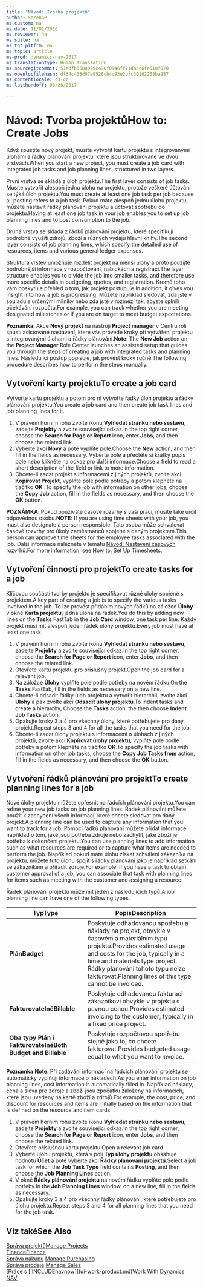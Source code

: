 ```yaml
---
title: "Návod: Tvorba projektů"
author: SorenGP
ms.custom: na
ms.date: 11/01/2016
ms.reviewer: na
ms.suite: na
ms.tgt_pltfrm: na
ms.topic: article
ms-prod: dynamics-nav-2017
ms.translationtype: Human Translation
ms.sourcegitcommit: 51adfb3588099c496f0946ff71da5c6fe518f070
ms.openlocfilehash: df34c435d07e9526cb4d93e2bfc30162258ba957
ms.contentlocale: cs-cz
ms.lasthandoff: 06/26/2017

---
```


# <a name="how-to-create-jobs"></a><span data-ttu-id="b28a9-102">Návod: Tvorba projektů</span><span class="sxs-lookup"><span data-stu-id="b28a9-102">How to: Create Jobs</span></span>
<span data-ttu-id="b28a9-103">Když spustíte nový projekt, musíte vytvořit kartu projektu s integrovanými úlohami a řádky plánování projektu, které jsou strukturované ve dvou vrstvách.</span><span class="sxs-lookup"><span data-stu-id="b28a9-103">When you start a new project, you must create a job card with integrated job tasks and job planning lines, structured in two layers.</span></span>  

<span data-ttu-id="b28a9-104">První vrstva se skládá z úloh projektu.</span><span class="sxs-lookup"><span data-stu-id="b28a9-104">The first layer consists of job tasks.</span></span> <span data-ttu-id="b28a9-105">Musíte vytvořit alespoň jednu úlohu na projektu, protože veškeré účtování se týká úloh projektu.</span><span class="sxs-lookup"><span data-stu-id="b28a9-105">You must create at least one job task per job because all posting refers to a job task.</span></span> <span data-ttu-id="b28a9-106">Pokud máte alespoň jednu úlohu projektu, můžete nastavit řádky plánování projektu a účtovat spotřebu do projektu.</span><span class="sxs-lookup"><span data-stu-id="b28a9-106">Having at least one job task in your job enables you to set up job planning lines and to post consumption to the job.</span></span>

<span data-ttu-id="b28a9-107">Druhá vrstva se skládá z řádků plánování projektu, které specifikují podrobné využití zdrojů, zboží a různých výdajů hlavní knihy.</span><span class="sxs-lookup"><span data-stu-id="b28a9-107">The second layer consists of job planning lines, which specify the detailed use of resources, items and various general ledger expenses.</span></span>

<span data-ttu-id="b28a9-108">Struktura vrstev umožňuje rozdělit projekt na menší úlohy a proto použijte podrobnější informace v rozpočtování, nabídkách a registraci.</span><span class="sxs-lookup"><span data-stu-id="b28a9-108">The layer structure enables you to divide the job into smaller tasks, and therefore use more specific details in budgeting, quotes, and registration.</span></span> <span data-ttu-id="b28a9-109">Kromě toho vám poskytuje přehled o tom, jak projekt postupuje.</span><span class="sxs-lookup"><span data-stu-id="b28a9-109">In addition, it gives you insight into how a job is progressing.</span></span> <span data-ttu-id="b28a9-110">Můžete například sledovat, zda jste v souladu s určenými milníky nebo zda jste v rozmezí tak, abyste splnili očekávání rozpočtu.</span><span class="sxs-lookup"><span data-stu-id="b28a9-110">For example, you can track whether you are meeting designated milestones or if you are on target to meet budget expectations.</span></span>

<span data-ttu-id="b28a9-111">**Poznámka**: Akce **Nový projekt** na nástroji **Project manager** v Centru rolí spustí asistované nastavení, které vás provede kroky při vytváření projektu s integrovanými úlohami a řádky plánování.</span><span class="sxs-lookup"><span data-stu-id="b28a9-111">**Note**: The **New Job** action on the **Project Manager** Role Center launches an assisted setup that guides you through the steps of creating a job with integrated tasks and planning lines.</span></span> <span data-ttu-id="b28a9-112">Následující postup popisuje, jak provést kroky ručně.</span><span class="sxs-lookup"><span data-stu-id="b28a9-112">The following procedure describes how to perform the steps manually.</span></span>

## <a name="to-create-a-job-card"></a><span data-ttu-id="b28a9-113">Vytvoření karty projektu</span><span class="sxs-lookup"><span data-stu-id="b28a9-113">To create a job card</span></span>
<span data-ttu-id="b28a9-114">Vytvořte kartu projektu a potom pro ni vytvořte řádky úloh projektu a řádky plánování projektu.</span><span class="sxs-lookup"><span data-stu-id="b28a9-114">You create a job card and then create job task lines and job planning lines for it.</span></span>

1. <span data-ttu-id="b28a9-115">V pravém horním rohu zvolte ikonu **Vyhledat stránku nebo sestavu**, zadejte **Projekty** a zvolte související odkaz.</span><span class="sxs-lookup"><span data-stu-id="b28a9-115">In the top right corner, choose the **Search for Page or Report** icon, enter **Jobs**, and then choose the related link.</span></span>  
2. <span data-ttu-id="b28a9-116">Vyberte akci **Nový** a poté vyplňte pole.</span><span class="sxs-lookup"><span data-stu-id="b28a9-116">Choose the **New** action, and then fill in the fields as necessary.</span></span> <span data-ttu-id="b28a9-117">Vyberte pole a přečtěte si krátký popis pole nebo klikněte na odkaz pro další informace.</span><span class="sxs-lookup"><span data-stu-id="b28a9-117">Choose a field to read a short description of the field or link to more information.</span></span>
3. <span data-ttu-id="b28a9-118">Chcete-li zadat projekt s informacemi z jiných projektů, zvolte akci **Kopírovat Projekt**, vyplňte pole podle potřeby a potom klepněte na tlačítko **OK** .</span><span class="sxs-lookup"><span data-stu-id="b28a9-118">To specify the job with information on other jobs, choose the **Copy Job** action, fill in the fields as necessary, and then choose the **OK** button.</span></span>

<span data-ttu-id="b28a9-119">**POZNÁMKA**: Pokud používáte časové rozvrhy s vaší prací, musíte také určit odpovědnou osobu.</span><span class="sxs-lookup"><span data-stu-id="b28a9-119">**NOTE**: If you are using time sheets with your job, you must also designate a person responsible.</span></span> <span data-ttu-id="b28a9-120">Tato osoba může schvalovat časové rozvrhy pro úkoly zaměstnanců spojené s daným projektem.</span><span class="sxs-lookup"><span data-stu-id="b28a9-120">This person can approve time sheets for the employee tasks associated with the job.</span></span> <span data-ttu-id="b28a9-121">Další informace naleznete v tématu [Návod: Nastavení časových rozvrhů](projects-how-setup-time-sheets.md).</span><span class="sxs-lookup"><span data-stu-id="b28a9-121">For more information, see [How to: Set Up Timesheets](projects-how-setup-time-sheets.md).</span></span>

## <a name="to-create-tasks-for-a-job"></a><span data-ttu-id="b28a9-122">Vytvoření činností pro projekt</span><span class="sxs-lookup"><span data-stu-id="b28a9-122">To create tasks for a job</span></span>  
<span data-ttu-id="b28a9-123">Klíčovou součástí tvorby projektu je specifikovat různé úlohy spojené s projektem.</span><span class="sxs-lookup"><span data-stu-id="b28a9-123">A key part of creating a job is to specify the various tasks involved in the job.</span></span> <span data-ttu-id="b28a9-124">To lze provést přidáním nových řádků na záložce **Úlohy** v okně **Karta projektu**, jedna úloha na řádek.</span><span class="sxs-lookup"><span data-stu-id="b28a9-124">You do this by adding new lines on the **Tasks** FastTab in the **Job Card** window, one task per line.</span></span> <span data-ttu-id="b28a9-125">Každý projekt musí mít alespoň jeden řádek úlohy projektu.</span><span class="sxs-lookup"><span data-stu-id="b28a9-125">Every job must have at least one task.</span></span>

1. <span data-ttu-id="b28a9-126">V pravém horním rohu zvolte ikonu **Vyhledat stránku nebo sestavu**, zadejte **Projekty** a zvolte související odkaz.</span><span class="sxs-lookup"><span data-stu-id="b28a9-126">In the top right corner, choose the **Search for Page or Report** icon, enter **Jobs**, and then choose the related link.</span></span>
2. <span data-ttu-id="b28a9-127">Otevřete kartu projektu pro příslušný projekt.</span><span class="sxs-lookup"><span data-stu-id="b28a9-127">Open the job card for a relevant job.</span></span>
3. <span data-ttu-id="b28a9-128">Na záložce **Úlohy** vyplňte pole podle potřeby na novém řádku.</span><span class="sxs-lookup"><span data-stu-id="b28a9-128">On the **Tasks** FastTab, fill in the fields as necessary on a new line.</span></span>
4. <span data-ttu-id="b28a9-129">Chcete-li odsadit řádky úloh projektu a vytvořit hierarchii, zvolte akci **Úlohy** a pak zvolte akci **Odsadit úlohy projektu**.</span><span class="sxs-lookup"><span data-stu-id="b28a9-129">To indent tasks and create a hierarchy, Choose the **Tasks** action, the then choose **Indent Job Tasks** action.</span></span>
5. <span data-ttu-id="b28a9-130">Opakujte kroky 3 a 4 pro všechny úlohy, které potřebujete pro daný projekt.</span><span class="sxs-lookup"><span data-stu-id="b28a9-130">Repeat steps 3 and 4 for all the tasks that you need for the job.</span></span>
6. <span data-ttu-id="b28a9-131">Chcete-li zadat úlohy projektu s informacemi o úlohách z jiných projektů, zvolte akci **Kopírovat úlohy projektu**, vyplňte pole podle potřeby a potom klepněte na tlačítko **OK**.</span><span class="sxs-lookup"><span data-stu-id="b28a9-131">To specify the job tasks with information on other job tasks, choose the **Copy Job Tasks from** action, fill in the fields as necessary, and then choose the **OK** button.</span></span>

## <a name="to-create-planning-lines-for-a-job"></a><span data-ttu-id="b28a9-132">Vytvoření řádků plánování pro projekt</span><span class="sxs-lookup"><span data-stu-id="b28a9-132">To create planning lines for a job</span></span>  
<span data-ttu-id="b28a9-133">Nové úlohy projektu můžete upřesnit na řádcích plánování projektu.</span><span class="sxs-lookup"><span data-stu-id="b28a9-133">You can refine your new job tasks on job planning lines.</span></span> <span data-ttu-id="b28a9-134">Řádek plánování můžete použít k zachycení všech informací, které chcete sledovat pro daný projekt.</span><span class="sxs-lookup"><span data-stu-id="b28a9-134">A planning line can be used to capture any information that you want to track for a job.</span></span> <span data-ttu-id="b28a9-135">Pomocí řádků plánování můžete přidat informace například o tom, jaké jsou potřeba zdroje nebo zachytit, jaké zboží je potřeba k dokončení projektu.</span><span class="sxs-lookup"><span data-stu-id="b28a9-135">You can use planning lines to add information such as what resources are required or to capture what items are needed to perform the job.</span></span> <span data-ttu-id="b28a9-136">Například pokud máte úlohu získat schválení zákazníka na projektu, můžete tuto úlohu spojit s řádky plánování jako je například setkání se zákazníkem a přiřadit zdroje.</span><span class="sxs-lookup"><span data-stu-id="b28a9-136">For example, if you have a task to obtain customer approval of a job, you can associate that task with planning lines for items such as meeting with the customer and assigning a resource.</span></span>  

<span data-ttu-id="b28a9-137">Řádek plánování projektu může mít jeden z následujících typů.</span><span class="sxs-lookup"><span data-stu-id="b28a9-137">A job planning line can have one of the following types.</span></span>  

|<span data-ttu-id="b28a9-138">Typ</span><span class="sxs-lookup"><span data-stu-id="b28a9-138">Type</span></span>|<span data-ttu-id="b28a9-139">Popis</span><span class="sxs-lookup"><span data-stu-id="b28a9-139">Description</span></span>|
|----|-----------|
|<span data-ttu-id="b28a9-140">**Plán**</span><span class="sxs-lookup"><span data-stu-id="b28a9-140">**Budget**</span></span>|<span data-ttu-id="b28a9-141">Poskytuje odhadovanou spotřebu a náklady na projekt, obvykle v časovém a materiálním typu projektu.</span><span class="sxs-lookup"><span data-stu-id="b28a9-141">Provides estimated usage and costs for the job, typically in a time and materials type project.</span></span> <span data-ttu-id="b28a9-142">Řádky plánování tohoto typu nelze fakturovat.</span><span class="sxs-lookup"><span data-stu-id="b28a9-142">Planning lines of this type cannot be invoiced.</span></span>|
|<span data-ttu-id="b28a9-143">**Fakturovatelné**</span><span class="sxs-lookup"><span data-stu-id="b28a9-143">**Billable**</span></span>|<span data-ttu-id="b28a9-144">Poskytuje odhadovanou fakturaci zákazníkovi obvykle v projektu s pevnou cenou.</span><span class="sxs-lookup"><span data-stu-id="b28a9-144">Provides estimated invoicing to the customer, typically in a fixed price project.</span></span>|
|<span data-ttu-id="b28a9-145">**Oba typy Plán i Fakturovatelné**</span><span class="sxs-lookup"><span data-stu-id="b28a9-145">**Both Budget and Billable**</span></span>|<span data-ttu-id="b28a9-146">Poskytuje rozpočtovou spotřebu stejně jako to, co chcete fakturovat.</span><span class="sxs-lookup"><span data-stu-id="b28a9-146">Provides budgeted usage equal to what you want to invoice.</span></span>|  

<span data-ttu-id="b28a9-147">**Poznámka**.</span><span class="sxs-lookup"><span data-stu-id="b28a9-147">**Note**.</span></span> <span data-ttu-id="b28a9-148">Při zadávání informací na řádcích plánování projektu se automaticky vyplňují informace o nákladech.</span><span class="sxs-lookup"><span data-stu-id="b28a9-148">As you enter information on job planning lines, cost information is automatically filled in.</span></span> <span data-ttu-id="b28a9-149">Například náklady, cena a sleva pro zdroje a zboží jsou zpočátku založeny na informacích, které jsou uvedeny na kartě zboží a zdrojů.</span><span class="sxs-lookup"><span data-stu-id="b28a9-149">For example, the cost, price, and discount for resources and items are initially based on the information that is defined on the resource and item cards.</span></span>

1. <span data-ttu-id="b28a9-150">V pravém horním rohu zvolte ikonu **Vyhledat stránku nebo sestavu**, zadejte **Projekty** a zvolte související odkaz.</span><span class="sxs-lookup"><span data-stu-id="b28a9-150">In the top right corner, choose the **Search for Page or Report** icon, enter **Jobs**, and then choose the related link.</span></span>
2. <span data-ttu-id="b28a9-151">Otevřete příslušnou kartu projektu.</span><span class="sxs-lookup"><span data-stu-id="b28a9-151">Open a relevant job card.</span></span>
3. <span data-ttu-id="b28a9-152">Vyberte úlohu projektu, která v poli **Typ úlohy projektu** obsahuje hodnotu **Účet** a poté vyberte akci **Řádky plánování projektu**.</span><span class="sxs-lookup"><span data-stu-id="b28a9-152">Select a job task for which the **Job Task Type** field contains **Posting**, and then choose the **Job Planning Lines** action.</span></span>  
4. <span data-ttu-id="b28a9-153">V okně **Řádky plánování projektu** na novém řádku vyplňte pole podle potřeby.</span><span class="sxs-lookup"><span data-stu-id="b28a9-153">In the **Job Planning Lines** window, on a new line, fill in the fields as necessary.</span></span>
5. <span data-ttu-id="b28a9-154">Opakujte kroky 3 a 4 pro všechny řádky plánování, které potřebujete pro úlohu projektu.</span><span class="sxs-lookup"><span data-stu-id="b28a9-154">Repeat steps 3 and 4 for all planning lines that you need for the job task.</span></span>

## <a name="see-also"></a><span data-ttu-id="b28a9-155">Viz také</span><span class="sxs-lookup"><span data-stu-id="b28a9-155">See Also</span></span>
[<span data-ttu-id="b28a9-156">Správa projektů</span><span class="sxs-lookup"><span data-stu-id="b28a9-156">Manage Projects</span></span>](projects-manage-projects.md)  
[<span data-ttu-id="b28a9-157">Finance</span><span class="sxs-lookup"><span data-stu-id="b28a9-157">Finance</span></span>](finance-setup.md)  
<span data-ttu-id="b28a9-158">[Správa nákupu](purchasing-manage-purchasing.md)       </span><span class="sxs-lookup"><span data-stu-id="b28a9-158">[Manage Purchasing](purchasing-manage-purchasing.md)       </span></span>  
<span data-ttu-id="b28a9-159">[Správa prodeje](sales-manage-sales.md)    </span><span class="sxs-lookup"><span data-stu-id="b28a9-159">[Manage Sales](sales-manage-sales.md)    </span></span>  
<span data-ttu-id="b28a9-160">[Práce s [!INCLUDE[navnow](includes/navnow_md.md)]](ui-work-product.md)</span><span class="sxs-lookup"><span data-stu-id="b28a9-160">[Work With Dynamics NAV](ui-work-product.md)</span></span>  

